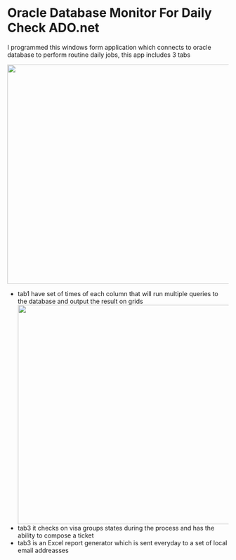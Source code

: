 <h1>Oracle Database Monitor For Daily Check ADO.net</h1>

<p>I programmed this windows form application which connects to oracle database to perform routine daily jobs, this app includes 3 tabs </p>

<div align="center">
<img  src="https://github.com/mobeenk/Oracle-Database-DailyCheck/blob/main/demo.gif" width="700" height="500" />
</div>

<ul>
  <li>tab1 have set of times of each column that will run multiple queries to the database and output the result on grids</li>
  <img  src="" width="700" height="500" />
  <li>tab3 it checks on visa groups states during the process and has the ability to compose a ticket</li>
  <li>tab3 is an Excel report generator which is sent everyday to a set of local email addreasses</li>
</ul>


